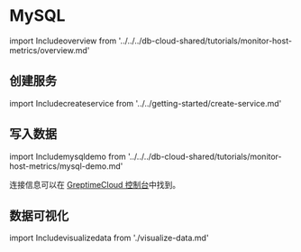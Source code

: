 # MySQL

import Includeoverview from '../../../db-cloud-shared/tutorials/monitor-host-metrics/overview.md' 

<Includeoverview/>

## 创建服务

import Includecreateservice from '../../getting-started/create-service.md' 

<Includecreateservice/>

## 写入数据

import Includemysqldemo from '../../../db-cloud-shared/tutorials/monitor-host-metrics/mysql-demo.md' 

<Includemysqldemo/>

连接信息可以在 [GreptimeCloud 控制台](https://console.greptime.cloud/service)中找到。

## 数据可视化

import Includevisualizedata from './visualize-data.md' 

<Includevisualizedata/>
